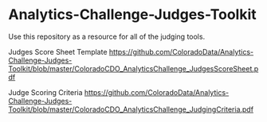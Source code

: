# Analytics-Challenge-Judges-Toolkit

Use this repository as a resource for all of the judging tools.

Judges Score Sheet Template
https://github.com/ColoradoData/Analytics-Challenge-Judges-Toolkit/blob/master/ColoradoCDO_AnalyticsChallenge_JudgesScoreSheet.pdf

Judge Scoring Criteria
https://github.com/ColoradoData/Analytics-Challenge-Judges-Toolkit/blob/master/ColoradoCDO_AnalyticsChallenge_JudgingCriteria.pdf


